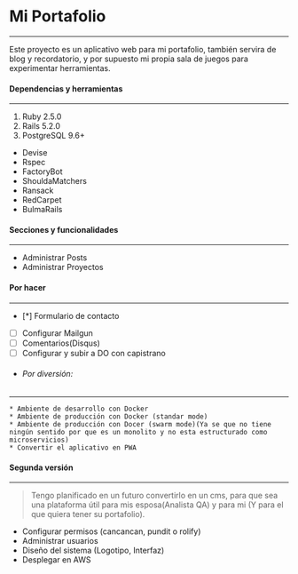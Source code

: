 # Mi Portafolio
---

Este proyecto es un aplicativo web para mi portafolio, también servira de blog y recordatorio, y por supuesto mi propia sala de juegos para experimentar herramientas.

#### Dependencias y herramientas
---

  1. Ruby 2.5.0
  2. Rails 5.2.0
  3. PostgreSQL 9.6+

  * Devise
  * Rspec
  * FactoryBot
  * ShouldaMatchers
  * Ransack
  * RedCarpet
  * BulmaRails

#### Secciones y funcionalidades
---

  * Administrar Posts
  * Administrar Proyectos

#### Por hacer
---

  - [*] Formulario de contacto
  - [ ] Configurar Mailgun
  - [ ] Comentarios(Disqus)
  - [ ] Configurar y subir a DO con capistrano

  * ###### Por diversión:
  ---
    * Ambiente de desarrollo con Docker
    * Ambiente de producción con Docker (standar mode)
    * Ambiente de producción con Docer (swarm mode)(Ya se que no tiene ningún sentido por que es un monolito y no esta estructurado como microservicios)
    * Convertir el aplicativo en PWA

#### Segunda versión
---

> Tengo planificado en un futuro convertirlo en un cms, para que sea una plataforma útil para mis esposa(Analista QA) y para mi (Y para el que quiera tener su portafolio).

  * Configurar permisos (cancancan, pundit o rolify)
  * Administrar usuarios
  * Diseño del sistema (Logotipo, Interfaz)
  * Desplegar en AWS


